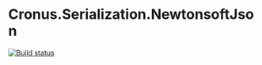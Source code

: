 # Cronus.Serialization.NewtonsoftJson

[![Build status](https://ci.appveyor.com/api/projects/status/02yr3pfd8ivnjm4s?svg=true)](https://ci.appveyor.com/project/Elders-OSS/cronus-serialization-newtonsoftjson)
